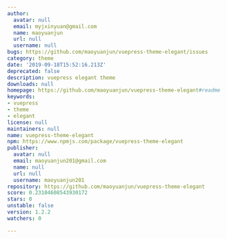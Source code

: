 ```yaml
---
author:
  avatar: null
  email: myjxinyuan@gmail.com
  name: maoyuanjun
  url: null
  username: null
bugs: https://github.com/maoyuanjun/vuepress-theme-elegant/issues
category: theme
date: '2019-09-18T15:52:16.213Z'
deprecated: false
description: vuepress elegant theme
downloads: null
homepage: https://github.com/maoyuanjun/vuepress-theme-elegant#readme
keywords:
- vuepress
- theme
- elegant
license: null
maintainers: null
name: vuepress-theme-elegant
npm: https://www.npmjs.com/package/vuepress-theme-elegant
publisher:
  avatar: null
  email: maoyuanjun201@gmail.com
  name: null
  url: null
  username: maoyuanjun201
repository: https://github.com/maoyuanjun/vuepress-theme-elegant
score: 0.23104608543930172
stars: 0
unstable: false
version: 1.2.2
watchers: 0

---
```


